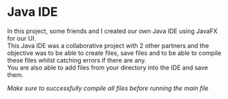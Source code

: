 # Java IDE
 In this project, some friends and I created our own Java IDE using JavaFX for our UI.\
 This Java IDE was a collaborative project with 2 other partners and  the objective was to be able to create files, save files and to be able to compile these files whilst catching errors if there are any.\
 You are also able to add files from your directory into the IDE and save them.
 
 *Make sure to successfully compile all files before running the main file*
